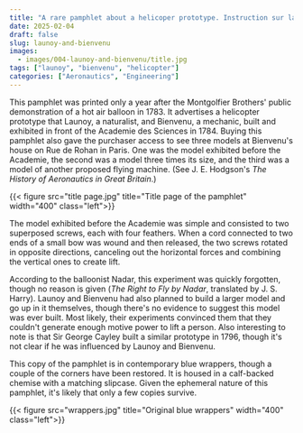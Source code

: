 ```yaml
---
title: "A rare pamphlet about a helicoper prototype. Instruction sur la nouvelle Machine by Launoy and Bienvenu (1784)"
date: 2025-02-04
draft: false
slug: launoy-and-bienvenu
images:
  - images/004-launoy-and-bienvenu/title.jpg
tags: ["launoy", "bienvenu", "helicopter"]
categories: ["Aeronautics", "Engineering"]
---
```


This pamphlet was printed only a year after the Montgolfier Brothers' public demonstration of a hot air balloon in 1783. It advertises a helicopter prototype that Launoy, a naturalist, and Bienvenu, a mechanic, built and exhibited in front of the Academie des Sciences in 1784. Buying this pamphlet also gave the purchaser access to see three models at Bienvenu's house on Rue de Rohan in Paris. One was the model exhibited before the Academie, the second was a model three times its size, and the third was a model of another proposed flying machine. (See J. E. Hodgson's <i>The History of Aeronautics in Great Britain</i>.)

{{< figure src="title page.jpg" title="Title page of the pamphlet" width="400" class="left">}}

The model exhibited before the Academie was simple and consisted to two superposed screws, each with four feathers. When a cord connected to two ends of a small bow was wound and then released, the two screws rotated in opposite directions, canceling out the horizontal forces and combining the vertical ones to create lift.

According to the balloonist Nadar, this experiment was quickly forgotten, though no reason is given (<i>The Right to Fly by Nadar</i>, translated by J. S. Harry). Launoy and Bienvenu had also planned to build a larger model and go up in it themselves, though there's no evidence to suggest this model was ever built. Most likely, their experiments convinced them that they couldn't generate enough motive power to lift a person. Also interesting to note is that Sir George Cayley built a similar prototype in 1796, though it's not clear if he was influenced by Launoy and Bienvenu.

This copy of the pamphlet is in contemporary blue wrappers, though a couple of the corners have been restored. It is housed in a calf-backed chemise with a matching slipcase. Given the ephemeral nature of this pamphlet, it's likely that only a few copies survive.

{{< figure src="wrappers.jpg" title="Original blue wrappers" width="400" class="left">}}